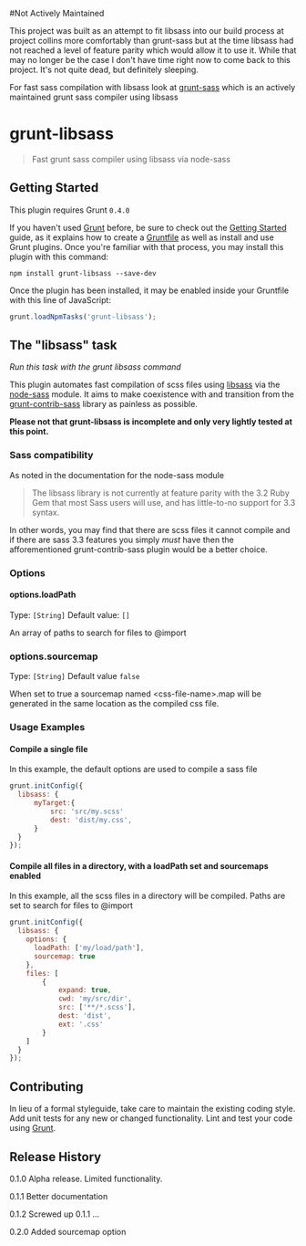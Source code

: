 #Not Actively Maintained

This project was built as an attempt to fit libsass into our build process at project collins more comfortably than grunt-sass but at the time libsass had not reached a level of feature parity which would allow it to use it. While that may no longer be the case I don't have time right now to come back to this project. It's not quite dead, but definitely sleeping.

For fast sass compilation with libsass look at [grunt-sass](https://github.com/sindresorhus/grunt-sass) which is an actively maintained grunt sass compiler using libsass

# grunt-libsass

> Fast grunt sass compiler using libsass via node-sass

## Getting Started
This plugin requires Grunt `0.4.0`

If you haven't used [Grunt](http://gruntjs.com/) before, be sure to check out the [Getting Started](http://gruntjs.com/getting-started) guide, as it explains how to create a [Gruntfile](http://gruntjs.com/sample-gruntfile) as well as install and use Grunt plugins. Once you're familiar with that process, you may install this plugin with this command:

```shell
npm install grunt-libsass --save-dev
```

Once the plugin has been installed, it may be enabled inside your Gruntfile with this line of JavaScript:

```js
grunt.loadNpmTasks('grunt-libsass');
```

## The "libsass" task

*Run this task with the grunt libsass command*

This plugin automates fast compilation of scss files using [libsass](https://github.com/hcatlin/libsass) via the
[node-sass](https://github.com/andrew/node-sass) module. It aims to make coexistence with and transition from the
[grunt-contrib-sass](https://github.com/gruntjs/grunt-contrib-sass) library as painless as possible.

**Please not that grunt-libsass is incomplete and only very lightly tested at this point.**

### Sass compatibility

As noted in the documentation for the node-sass module

> The libsass library is not currently at feature parity with the 3.2 Ruby Gem that most Sass users will use,
> and has little-to-no support for 3.3 syntax.

In other words, you may find that there are scss files it cannot compile and if there are sass 3.3 features you simply
*must* have then the afforementioned grunt-contrib-sass plugin would be a better choice.

### Options

#### options.loadPath
Type: `[String]`
Default value: `[]`

An array of paths to search for files to @import

### options.sourcemap
Type: `[String]`
Default value `false`

When set to true a sourcemap named &lt;css-file-name&gt;.map will be generated in the same location as the compiled css
file.


### Usage Examples

#### Compile a single file
In this example, the default options are used to compile a sass file

```js
grunt.initConfig({
  libsass: {
      myTarget:{
          src: 'src/my.scss'
          dest: 'dist/my.css',
      }
  }
});
```

#### Compile all files in a directory, with a loadPath set and sourcemaps enabled
In this example, all the scss files in a directory will be compiled. Paths are set to search for files to @import

```js
grunt.initConfig({
  libsass: {
    options: {
      loadPath: ['my/load/path'],
      sourcemap: true
    },
    files: [
        {
            expand: true,
            cwd: 'my/src/dir',
            src: ['**/*.scss'],
            dest: 'dist',
            ext: '.css'
        }
    ]
  }
});
```

## Contributing
In lieu of a formal styleguide, take care to maintain the existing coding style. Add unit tests for any new or changed functionality. Lint and test your code using [Grunt](http://gruntjs.com/).

## Release History
0.1.0 Alpha release. Limited functionality.

0.1.1 Better documentation

0.1.2 Screwed up 0.1.1 ...

0.2.0 Added sourcemap option
